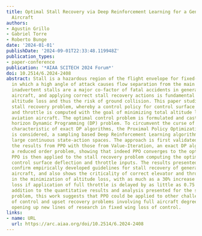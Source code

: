 ```yaml
---
title: Optimal Stall Recovery via Deep Reinforcement Learning for a General Aviation
  Aircraft
authors:
- Agustin Grillo
- Gabriel Torre
- Roberto Bunge
date: '2024-01-01'
publishDate: '2024-09-01T22:33:48.119948Z'
publication_types:
- paper-conference
publication: '*AIAA SCITECH 2024 Forum*'
doi: 10.2514/6.2024-2408
abstract: Stall is a hazardous region of the flight envelope for fixed-wing aircraft,
  in which a high angle of attack causes flow separation from the main wing. Indeed,
  inadvertent stalls are a major co-factor of fatal accidents in general aviation
  aircraft, and applying correct stall recovery actions is fundamental to minimizing
  altitude loss and thus the risk of ground collision. This paper studies the optimal
  stall recovery problem, whereby a control policy for control surface deflections
  and throttle is computed with the goal of minimizing total altitude loss for a general
  aviation aircraft. The optimal control problem is formulated and cast as an infinite
  horizon Dynamic Programming (DP) problem. To circumvent the curse of dimensionality,
  characteristic of exact DP algorithms, the Proximal Policy Optimization (PPO) algorithm
  is considered, a sampling based Deep Reinforcement Learning algorithm that can handle
  large continuous state-action spaces. The approach is first validated by comparing
  the results from PPO with those from Value-Iteration, an exact DP algorithm, on
  a reduced order problem, showing that indeed PPO converges to the optimal policy.
  PPO is then applied to the stall recovery problem computing the optimal policy for
  control surface deflection and throttle inputs. The results presented in this study
  confirm empirically developed guidelines for stall recovery of general aviation
  aircraft, and also shows the criticality of correct elevator and throttle management
  in the minimization of altitude loss, with as much as a 30% increase in altitude
  loss if application of full throttle is delayed by as little as 0.75 seconds In
  addition to the quantitative results and analysis presented for the stall recovery
  problem, this work suggests that PPO could be applied to other challenging loss
  of control and upset recovery problems involving full aircraft degrees of freedom
  opening up new lines of research in fixed wing loss of control.
links:
- name: URL
  url: https://arc.aiaa.org/doi/10.2514/6.2024-2408
---
```

